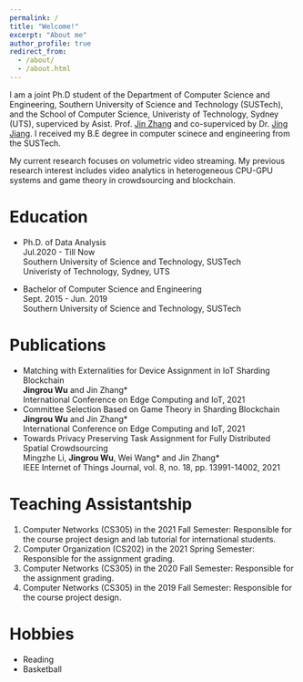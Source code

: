 ```yaml
---
permalink: /
title: "Welcome!"
excerpt: "About me"
author_profile: true
redirect_from: 
  - /about/
  - /about.html
---
```


I am a joint Ph.D student of the Department of Computer Science and Engineering, Southern University of Science and Technology (SUSTech), and the School of Computer Science, Univeristy of Technology, Sydney (UTS), superviced by Asist. Prof. [Jin Zhang](https://faculty.sustech.edu.cn/zhangj4/) and co-superviced by Dr. [Jing Jiang](https://profiles.uts.edu.au/Jing.Jiang/about). I received my B.E degree in computer scinece and engineering from the SUSTech.

My current research focuses on volumetric video streaming. My previous research interest includes video analytics in heterogeneous CPU-GPU systems and game theory in crowdsourcing and blockchain.

Education
======
- Ph.D. of Data Analysis  
  Jul.2020 - Till Now  
  Southern University of Science and Technology, SUSTech  
  Univeristy of Technology, Sydney, UTS

- Bachelor of Computer Science and Engineering  
  Sept. 2015 - Jun. 2019  
  Southern University of Science and Technology, SUSTech

Publications
======
- Matching with Externalities for Device Assignment in IoT Sharding Blockchain  
  **Jingrou Wu** and Jin Zhang*  
  International Conference on Edge Computing and IoT, 2021
- Committee Selection Based on Game Theory in Sharding Blockchain  
  **Jingrou Wu** and Jin Zhang*  
  International Conference on Edge Computing and IoT, 2021
- Towards Privacy Preserving Task Assignment for Fully Distributed Spatial Crowdsourcing  
  Mingzhe Li, **Jingrou Wu**, Wei Wang* and Jin Zhang*  
  IEEE Internet of Things Journal, vol. 8, no. 18, pp. 13991-14002, 2021

Teaching Assistantship
======
1. Computer Networks (CS305) in the 2021 Fall Semester: Responsible for the course project design and lab tutorial for international students.
2. Computer Organization (CS202) in the 2021 Spring Semester: Responsible for the assignment grading.
3. Computer Networks (CS305) in the 2020 Fall Semester: Responsible for the assignment grading.
4. Computer Networks (CS305) in the 2019 Fall Semester: Responsible for the course project design.

Hobbies
======
- Reading
- Basketball
